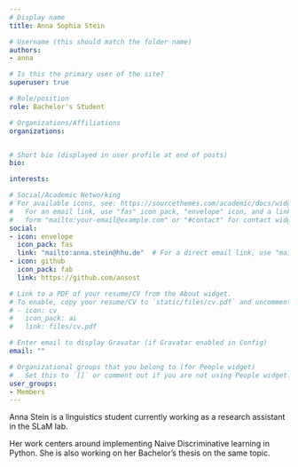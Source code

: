 ```yaml
---
# Display name
title: Anna Sophia Stein

# Username (this should match the folder name)
authors:
- anna

# Is this the primary user of the site?
superuser: true

# Role/position
role: Bachelor's Student

# Organizations/Affiliations
organizations:


# Short bio (displayed in user profile at end of posts)
bio:

interests:

# Social/Academic Networking
# For available icons, see: https://sourcethemes.com/academic/docs/widgets/#icons
#   For an email link, use "fas" icon pack, "envelope" icon, and a link in the
#   form "mailto:your-email@example.com" or "#contact" for contact widget.
social:
- icon: envelope
  icon_pack: fas
  link: "mailto:anna.stein@hhu.de"  # For a direct email link, use "mailto:test@example.org".
- icon: github
  icon_pack: fab
  link: https://github.com/ansost

# Link to a PDF of your resume/CV from the About widget.
# To enable, copy your resume/CV to `static/files/cv.pdf` and uncomment the lines below.
# - icon: cv
#   icon_pack: ai
#   link: files/cv.pdf

# Enter email to display Gravatar (if Gravatar enabled in Config)
email: ""

# Organizational groups that you belong to (for People widget)
#   Set this to `[]` or comment out if you are not using People widget.
user_groups:
- Members
---
```


Anna Stein is a linguistics student currently working as a research assistant in the SLaM lab.

Her work centers around implementing Naive Discriminative learning in Python. She is also working on her Bachelor’s thesis on the same topic.
